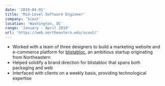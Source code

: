 ```yaml
---
date: '2019-04-01'
title: 'Mid-Level Software Engineer'
company: 'Scout'
location: 'Washington, DC'
range: 'January - April 2019'
url: 'https://web.northeastern.edu/scout/'
---
```


- Worked with a team of three designers to build a marketing website and e-commerce platform for [blistabloc](https://blistabloc.com), an ambitious startup originating from Northeastern
- Helped solidify a brand direction for blistabloc that spans both packaging and web
- Interfaced with clients on a weekly basis, providing technological expertise
